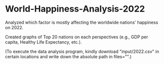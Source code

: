# World-Happiness-Analysis-2022

Analyzed which factor is mostly affecting the worldwide nations' happiness on 2022. 

Created graphs of Top 20 nations on each perspectives (e.g., GDP per capita, Healthy Life Expectancy, etc.).

(To execute the data analysis program, kindly download "input/2022.csv" in certain locations and write down the absolute path in files="".)
